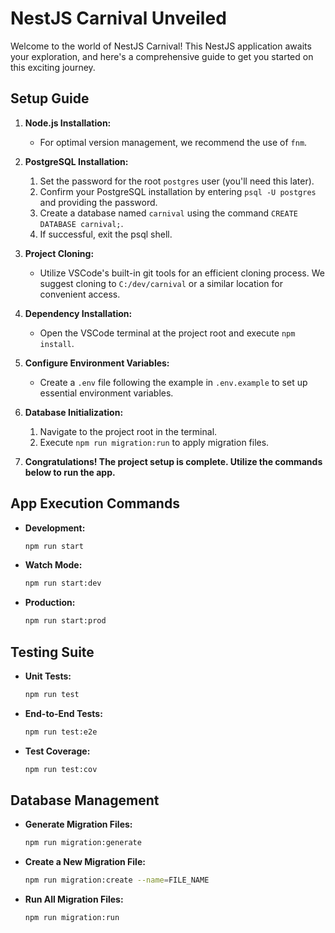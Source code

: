 # NestJS Carnival Unveiled

Welcome to the world of NestJS Carnival! This NestJS application awaits your exploration, and here's a comprehensive guide to get you started on this exciting journey.

## Setup Guide

1. **Node.js Installation:**
   - For optimal version management, we recommend the use of `fnm`.

2. **PostgreSQL Installation:**
   1. Set the password for the root `postgres` user (you'll need this later).
   2. Confirm your PostgreSQL installation by entering `psql -U postgres` and providing the password.
   3. Create a database named `carnival` using the command `CREATE DATABASE carnival;`.
   4. If successful, exit the psql shell.

3. **Project Cloning:**
   - Utilize VSCode's built-in git tools for an efficient cloning process. We suggest cloning to `C:/dev/carnival` or a similar location for convenient access.

4. **Dependency Installation:**
   - Open the VSCode terminal at the project root and execute `npm install`.

5. **Configure Environment Variables:**
   - Create a `.env` file following the example in `.env.example` to set up essential environment variables.

6. **Database Initialization:**
   1. Navigate to the project root in the terminal.
   2. Execute `npm run migration:run` to apply migration files.

7. **Congratulations! The project setup is complete. Utilize the commands below to run the app.**

## App Execution Commands

- **Development:**
  ```bash
  npm run start
  ```

- **Watch Mode:**
  ```bash
  npm run start:dev
  ```

- **Production:**
  ```bash
  npm run start:prod
  ```

## Testing Suite

- **Unit Tests:**
  ```bash
  npm run test
  ```

- **End-to-End Tests:**
  ```bash
  npm run test:e2e
  ```

- **Test Coverage:**
  ```bash
  npm run test:cov
  ```

## Database Management

- **Generate Migration Files:**
  ```bash
  npm run migration:generate
  ```

- **Create a New Migration File:**
  ```bash
  npm run migration:create --name=FILE_NAME
  ```

- **Run All Migration Files:**
  ```bash
  npm run migration:run
  ```
